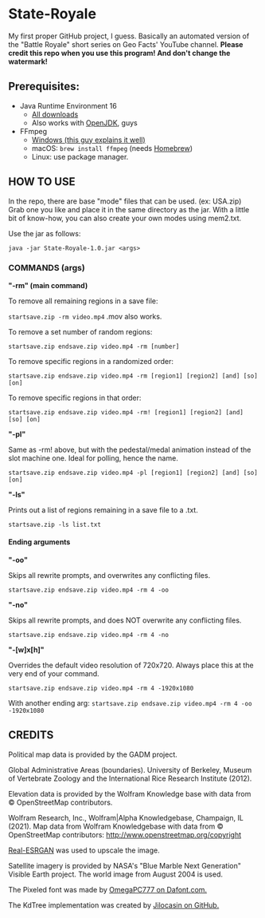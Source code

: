 # State-Royale
My first proper GitHub project, I guess. Basically an automated version of the "Battle Royale" short series on Geo Facts' YouTube channel.
**Please credit this repo when you use this program! And don't change the watermark!**

## Prerequisites:
- Java Runtime Environment 16
    - [All downloads](https://www.oracle.com/java/technologies/javase-jdk16-downloads.html)
    - Also works with [OpenJDK](https://adoptopenjdk.net/releases.html?variant=openjdk16&jvmVariant=hotspot), guys
- FFmpeg
    - [Windows (this guy explains it well)](https://www.youtube.com/watch?v=r1AtmY-RMyQ)
    - macOS: `brew install ffmpeg` (needs [Homebrew](https://brew.sh/))
    - Linux: use package manager.

## HOW TO USE

In the repo, there are base "mode" files that can be used. (ex: USA.zip) Grab one you like and place it in the same directory as the jar. With a little bit of know-how, you can also create your own modes using mem2.txt.

Use the jar as follows:

`java -jar State-Royale-1.0.jar <args>`

### COMMANDS (args)

**"-rm" (main command)**

To remove all remaining regions in a save file:

`startsave.zip -rm video.mp4`
.mov also works.

To remove a set number of random regions:

`startsave.zip endsave.zip video.mp4 -rm [number]`

To remove specific regions in a randomized order:

`startsave.zip endsave.zip video.mp4 -rm [region1] [region2] [and] [so] [on]`

To remove specific regions in that order:

`startsave.zip endsave.zip video.mp4 -rm! [region1] [region2] [and] [so] [on]`

**"-pl"**

Same as -rm! above, but with the pedestal/medal animation instead of the slot machine one. Ideal for polling, hence the name.

`startsave.zip endsave.zip video.mp4 -pl [region1] [region2] [and] [so] [on]`

**"-ls"**

Prints out a list of regions remaining in a save file to a .txt.

`startsave.zip -ls list.txt`

#### Ending arguments

**"-oo"**

Skips all rewrite prompts, and overwrites any conflicting files.

`startsave.zip endsave.zip video.mp4 -rm 4 -oo`

**"-no"**

Skips all rewrite prompts, and does NOT overwrite any conflicting files.

`startsave.zip endsave.zip video.mp4 -rm 4 -no`

**"-[w]x[h]"**

Overrides the default video resolution of 720x720. Always place this at the very end of your command.

`startsave.zip endsave.zip video.mp4 -rm 4 -1920x1080`

With another ending arg:
`startsave.zip endsave.zip video.mp4 -rm 4 -oo -1920x1080`

## CREDITS

Political map data is provided by the GADM project.

Global Administrative Areas (boundaries). University of Berkeley, Museum of Vertebrate Zoology and the International Rice Research Institute (2012).

Elevation data is provided by the Wolfram Knowledge base with data from © OpenStreetMap contributors.

Wolfram Research, Inc., Wolfram|Alpha Knowledgebase, Champaign, IL (2021).
Map data from Wolfram Knowledgebase with data from © OpenStreetMap contributors: http://www.openstreetmap.org/copyright

[Real-ESRGAN](https://github.com/xinntao/Real-ESRGAN) was used to upscale the image.

Satellite imagery is provided by NASA's "Blue Marble Next Generation" Visible Earth project. The world image from August 2004 is used.

The Pixeled font was made by [OmegaPC777 on Dafont.com.](https://www.dafont.com/omegapc777.d6598)

The KdTree implementation was created by [Jilocasin on GitHub.](https://github.com/Jilocasin/nearest-neighbour)


